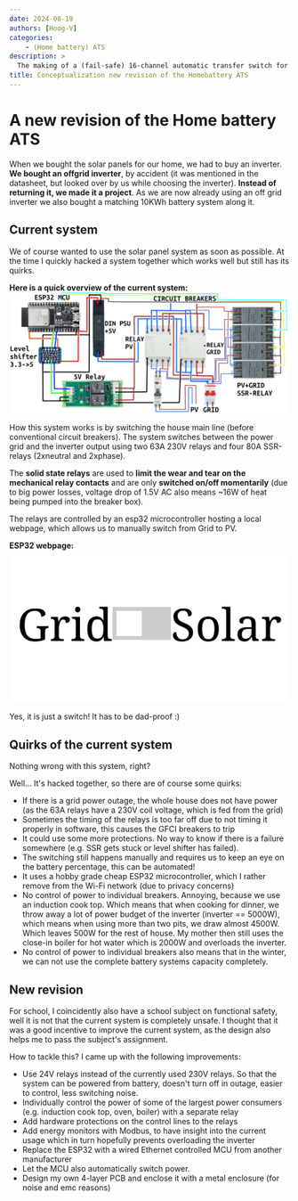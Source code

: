 ```yaml
---
date: 2024-08-19
authors: [Hoog-V]
categories: 
    - (Home battery) ATS
description: >
  The making of a (fail-safe) 16-channel automatic transfer switch for homebattery system (Part 0: Conceptualization)
title: Conceptualization new revision of the Homebattery ATS 
---
```


# A new revision of the Home battery ATS

When we bought the solar panels for our home, we had to buy an inverter. **We bought an offgrid inverter**, by accident (it was mentioned in the datasheet, but looked over by us while choosing the inverter). **Instead of returning it, we made it a project**.  As we are now already using an off grid inverter we also bought a matching 10KWh battery system along it.

## Current system

We of course wanted to use the solar panel system as soon as possible. At the time I quickly hacked a system together which works well but still has its quirks. 

**Here is a quick overview of the current system:**
![Architecture of old pv installation automatic transfer system](assets/arch_old_ats.png)

How this system works is by switching the house main line (before conventional circuit breakers). The system switches between the power grid and the inverter output using two 63A 230V relays and four 80A SSR-relays (2xneutral and 2xphase).

The **solid state relays** are used to **limit the wear and tear on the mechanical relay contacts** and are only **switched on/off momentarily** (due to big power losses, voltage drop of 1.5V AC also means ~16W of heat being pumped into the breaker box).

The relays are controlled by an esp32 microcontroller hosting a local webpage, which allows us to manually switch from Grid to PV. 

**ESP32 webpage:**
![alt text](assets/image.png)

Yes, it is just a switch! It has to be dad-proof :)

## Quirks of the current system

Nothing wrong with this system, right?

Well... It's hacked together, so there are of course some quirks:

- If there is a grid power outage, the whole house does not have power (as the 63A relays have a 230V coil voltage, which is fed from the grid)
- Sometimes the timing of the relays is too far off due to not timing it properly in software, this causes the GFCI breakers to trip
- It could use some more protections. No way to know if there is a failure somewhere (e.g. SSR gets stuck or level shifter has failed).
- The switching still happens manually and requires us to keep an eye on the battery percentage, this can be automated!
- It uses a hobby grade cheap ESP32 microcontroller, which I rather remove from the Wi-Fi network (due to privacy concerns)
- No control of power to individual breakers. Annoying, because we use an induction cook top. Which means that when cooking for dinner, we throw away a lot of power budget of the inverter (inverter == 5000W), which means when using more than two pits, we draw almost 4500W. Which leaves 500W for the rest of house. My mother then still uses the close-in boiler for hot water which is 2000W and overloads the inverter.
- No control of power to individual breakers also means that in the winter, we can not use the complete battery systems capacity completely.

## New revision

For school, I coincidently also have a school subject on functional safety, well it is not that the current system is completely unsafe. I thought that it was a good incentive to improve the current system, as the design also helps me to pass the subject's assignment.

How to tackle this? I came up with the following improvements:

- Use 24V relays instead of the currently used 230V relays. So that the system can be powered from battery, doesn't turn off in outage, easier to control, less switching noise.
- Individually control the power of some of the largest power consumers (e.g. induction cook top, oven, boiler) with a separate relay
- Add hardware protections on the control lines to the relays
- Add energy monitors with Modbus, to have insight into the current usage which in turn hopefully prevents overloading the inverter
- Replace the ESP32 with a wired Ethernet controlled MCU from another manufacturer
- Let the MCU also automatically switch power.
- Design my own 4-layer PCB and enclose it with a metal enclosure (for noise and emc reasons)